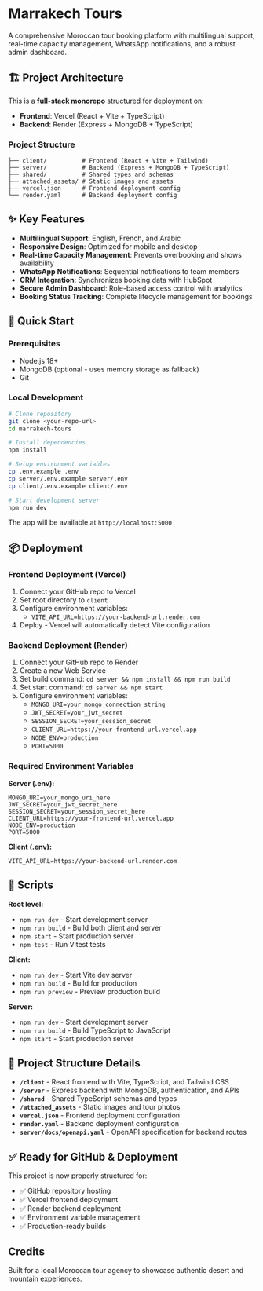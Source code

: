 # Marrakech Tours

A comprehensive Moroccan tour booking platform with multilingual support, real-time capacity management, WhatsApp notifications, and a robust admin dashboard.

## 🏗️ Project Architecture

This is a **full-stack monorepo** structured for deployment on:
- **Frontend**: Vercel (React + Vite + TypeScript)
- **Backend**: Render (Express + MongoDB + TypeScript)

### Project Structure
```
├── client/          # Frontend (React + Vite + Tailwind)
├── server/          # Backend (Express + MongoDB + TypeScript)
├── shared/          # Shared types and schemas
├── attached_assets/ # Static images and assets
├── vercel.json      # Frontend deployment config
└── render.yaml      # Backend deployment config
```

## ✨ Key Features

- **Multilingual Support**: English, French, and Arabic
- **Responsive Design**: Optimized for mobile and desktop
- **Real-time Capacity Management**: Prevents overbooking and shows availability
- **WhatsApp Notifications**: Sequential notifications to team members
- **CRM Integration**: Synchronizes booking data with HubSpot
- **Secure Admin Dashboard**: Role-based access control with analytics
- **Booking Status Tracking**: Complete lifecycle management for bookings

## 🚀 Quick Start

### Prerequisites
- Node.js 18+
- MongoDB (optional - uses memory storage as fallback)
- Git

### Local Development
```bash
# Clone repository
git clone <your-repo-url>
cd marrakech-tours

# Install dependencies
npm install

# Setup environment variables
cp .env.example .env
cp server/.env.example server/.env
cp client/.env.example client/.env

# Start development server
npm run dev
```

The app will be available at `http://localhost:5000`

## 📦 Deployment

### Frontend Deployment (Vercel)
1. Connect your GitHub repo to Vercel
2. Set root directory to `client`
3. Configure environment variables:
   - `VITE_API_URL=https://your-backend-url.render.com`
4. Deploy - Vercel will automatically detect Vite configuration

### Backend Deployment (Render)
1. Connect your GitHub repo to Render
2. Create a new Web Service
3. Set build command: `cd server && npm install && npm run build`
4. Set start command: `cd server && npm start`
5. Configure environment variables:
   - `MONGO_URI=your_mongo_connection_string`
   - `JWT_SECRET=your_jwt_secret`
   - `SESSION_SECRET=your_session_secret`
   - `CLIENT_URL=https://your-frontend-url.vercel.app`
   - `NODE_ENV=production`
   - `PORT=5000`

### Required Environment Variables

**Server (.env):**
```env
MONGO_URI=your_mongo_uri_here
JWT_SECRET=your_jwt_secret_here
SESSION_SECRET=your_session_secret_here
CLIENT_URL=https://your-frontend-url.vercel.app
NODE_ENV=production
PORT=5000
```

**Client (.env):**
```env
VITE_API_URL=https://your-backend-url.render.com
```

## 🔧 Scripts

**Root level:**
- `npm run dev` - Start development server
- `npm run build` - Build both client and server
- `npm start` - Start production server
- `npm test` - Run Vitest tests

**Client:**
- `npm run dev` - Start Vite dev server
- `npm run build` - Build for production
- `npm run preview` - Preview production build

**Server:**
- `npm run dev` - Start development server
- `npm run build` - Build TypeScript to JavaScript
- `npm start` - Start production server

## 📁 Project Structure Details

- **`/client`** - React frontend with Vite, TypeScript, and Tailwind CSS
- **`/server`** - Express backend with MongoDB, authentication, and APIs
- **`/shared`** - Shared TypeScript schemas and types
- **`/attached_assets`** - Static images and tour photos
- **`vercel.json`** - Frontend deployment configuration
- **`render.yaml`** - Backend deployment configuration
- **`server/docs/openapi.yaml`** - OpenAPI specification for backend routes

## ✅ Ready for GitHub & Deployment

This project is now properly structured for:
- ✅ GitHub repository hosting
- ✅ Vercel frontend deployment
- ✅ Render backend deployment
- ✅ Environment variable management
- ✅ Production-ready builds

## Credits

Built for a local Moroccan tour agency to showcase authentic desert and mountain experiences.
